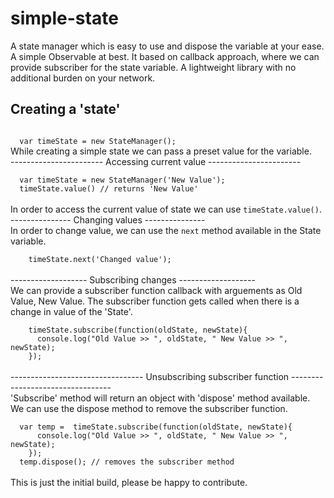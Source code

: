 # simple-state
A state manager which is easy to use and dispose the variable at your ease. A simple Observable at best.
It based on callback approach, where we can provide subscriber for the state variable. A lightweight library with no additional burden on your network.<br>
## Creating a 'state'
<code>
  var timeState = new StateManager();
</code>
While creating a simple state we can pass a preset value for the variable. <br>
-----------------------
Accessing current value
-----------------------
<br>
<code>
  var timeState = new StateManager('New Value');
  timeState.value() // returns 'New Value'
</code>
<br>
In order to access the current value of state we can use <code>timeState.value()</code>.
<br>
---------------
Changing values 
---------------
<br>
In order to change value, we can use the <code>next</code> method available in the State variable.
<br>
<code>
    timeState.next('Changed value');
</code>
<br>
-------------------
Subscribing changes
-------------------
<br>
We can provide a subscriber function callback with arguements as Old Value, New Value. The subscriber function gets called when there is a change in value of the 'State'.
<br>
<code>
    timeState.subscribe(function(oldState, newState){
      console.log("Old Value >> ", oldState, " New Value >> ", newState);
    });
</code>
<br>
---------------------------------
Unsubscribing subscriber function
---------------------------------
<br>
'Subscribe' method will return an object with 'dispose' method available. We can use the dispose method to remove the subscriber function.
<br>
<code>
  var temp =  timeState.subscribe(function(oldState, newState){
      console.log("Old Value >> ", oldState, " New Value >> ", newState);
    });
  temp.dispose(); // removes the subscriber method
</code>
<br>
This is just the initial build, please be happy to contribute.
